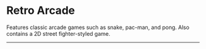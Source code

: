 # Retro Arcade
Features classic arcade games such as snake, pac-man, and pong. Also contains a 2D street fighter-styled game.

----------